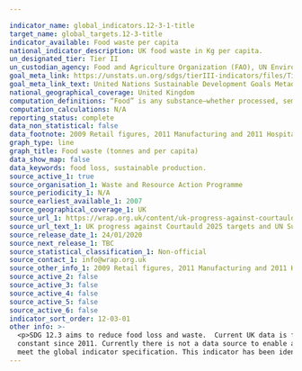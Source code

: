 ```yaml
---

indicator_name: global_indicators.12-3-1-title
target_name: global_targets.12-3-title
indicator_available: Food waste per capita 
national_indicator_description: UK food waste in Kg per capita. 
un_designated_tier: Tier II
un_custodian_agency: Food and Agriculture Organization (FAO), UN Environment (UNEP)
goal_meta_link: https://unstats.un.org/sdgs/tierIII-indicators/files/Tier3-12-03-01.pdf
goal_meta_link_text: United Nations Sustainable Development Goals Metadata (PDF 4.0 MB)
national_geographical_coverage: United Kingdom
computation_definitions: “Food” is any substance—whether processed, semi-processed, or raw—that is intended for human consumption. “Inedible parts” are components associated with a food that, in a particular food supply chain, are not intended to be consumed by humans.
computation_calculations: N/A 
reporting_status: complete 
data_non_statistical: false
data_footnote: 2009 Retail figures, 2011 Manufacturing and 2011 Hospitality and foodservice used as part of the 2007 12.3 baseline year totals
graph_type: line
graph_title: Food waste (tonnes and per capita)
data_show_map: false
data_keywords: food loss, sustainable production. 
source_active_1: true
source_organisation_1: Waste and Resource Action Programme 
source_periodicity_1: N/A
source_earliest_available_1: 2007
source_geographical_coverage_1: UK
source_url_1: https://wrap.org.uk/content/uk-progress-against-courtauld-2025-targets-and-un-sustainable-development-goal-123
source_url_text_1: UK progress against Courtauld 2025 targets and UN Sustainable Development Goal 12.3
source_release_date_1: 24/01/2020
source_next_release_1: TBC
source_statistical_classification_1: Non-official
source_contact_1: info@wrap.org.uk 
source_other_info_1: 2009 Retail figures, 2011 Manufacturing and 2011 Hospitality and foodservice used as part of the 2007 12.3 baseline year totals
source_active_2: false
source_active_3: false
source_active_4: false
source_active_5: false
source_active_6: false
indicator_sort_order: 12-03-01
other info: >-
  <p>SDG 12.3 aims to reduce food loss and waste.  Current UK data is for food waste.</p> <p>Hospitality and Food Services data are a modelled result, based on changes in the number and types of hospitality and food service sites, and the assumption that food waste per site has remained
  constant since 2011. Currently there is not a data source to enable a UK-level estimate for food waste from this sector to be robustly estimated.</p> This indicator is being used as an approximation of the UN SDG Indicator. Where possible, we will work to identify or develop UK data to
  meet the global indicator specification. This indicator has been identified in collaboration with topic experts.
---
```

